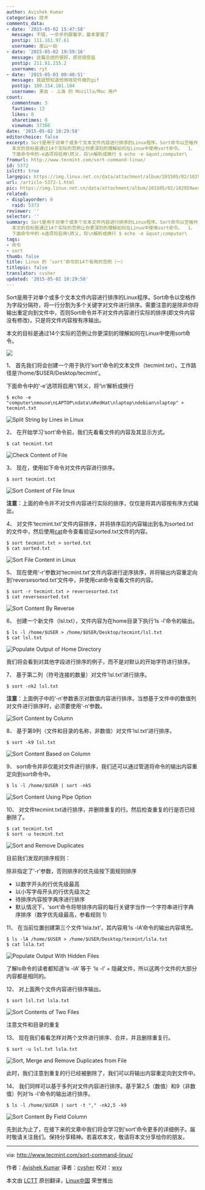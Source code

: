 ```yaml
---
author: Avishek Kumar
categories: 技术
comments_data:
- date: '2015-05-02 15:47:58'
  message: 不错，一步步的跟着学，基本掌握了
  postip: 111.161.97.61
  username: 崖山一劫
- date: '2015-05-02 19:59:16'
  message: 这篇总结的很好，感觉很受益
  postip: 211.81.255.2
  username: ryt
- date: '2015-05-03 00:40:51'
  message: 我就想知道他用啥软件做的gif
  postip: 180.154.181.104
  username: 来自 - 上海 的 Mozilla/Mac 用户
count:
  commentnum: 3
  favtimes: 13
  likes: 0
  sharetimes: 0
  viewnum: 37366
date: '2015-05-02 10:29:58'
editorchoice: false
excerpt: Sort是用于对单个或多个文本文件内容进行排序的Linux程序。Sort命令以空格作为字段分隔符，将一行分割为多个关键字对文件进行排序。需要注意的是除非你将输出重定向到文件中，否则Sort命令并不对文件内容进行实际的排序(即文件内容没有修改)，只是将文件内容按有序输出。
  本文的目标是通过14个实际的范例让你更深刻的理解如何在Linux中使用sort命令。  1、 首先我们将会创建一个用于执行sort命令的文本文件（tecmint.txt）。工作路径是/home/$USER/Desktop/tecmint。
  下面命令中的-e选项将启用\转义，将\n解析成换行 $ echo -e &quot;computer\
fromurl: http://www.tecmint.com/sort-command-linux/
id: 5372
islctt: true
largepic: https://img.linux.net.cn/data/attachment/album/201505/02/102959wecogvuagsouuvke.png
url: /article-5372-1.html
pic: https://img.linux.net.cn/data/attachment/album/201505/02/102959wecogvuagsouuvke.png.thumb.jpg
related:
- displayorder: 0
  raid: 5373
reviewer: ''
selector: ''
summary: Sort是用于对单个或多个文本文件内容进行排序的Linux程序。Sort命令以空格作为字段分隔符，将一行分割为多个关键字对文件进行排序。需要注意的是除非你将输出重定向到文件中，否则Sort命令并不对文件内容进行实际的排序(即文件内容没有修改)，只是将文件内容按有序输出。
  本文的目标是通过14个实际的范例让你更深刻的理解如何在Linux中使用sort命令。  1、 首先我们将会创建一个用于执行sort命令的文本文件（tecmint.txt）。工作路径是/home/$USER/Desktop/tecmint。
  下面命令中的-e选项将启用\转义，将\n解析成换行 $ echo -e &quot;computer\
tags:
- 命令
- sort
thumb: false
title: Linux 的 ‘sort’命令的14个有用的范例（一）
titlepic: false
translator: cvsher
updated: '2015-05-02 10:29:58'
---
```


Sort是用于对单个或多个文本文件内容进行排序的Linux程序。Sort命令以空格作为字段分隔符，将一行分割为多个关键字对文件进行排序。需要注意的是除非你将输出重定向到文件中，否则Sort命令并不对文件内容进行实际的排序(即文件内容没有修改)，只是将文件内容按有序输出。


本文的目标是通过14个实际的范例让你更深刻的理解如何在Linux中使用sort命令。


![](/data/attachment/album/201505/02/102959wecogvuagsouuvke.png)


1、 首先我们将会创建一个用于执行‘sort’命令的文本文件（tecmint.txt）。工作路径是‘/home/$USER/Desktop/tecmint’。


下面命令中的‘-e’选项将启用‘\’转义，将‘\n’解析成换行



```
$ echo -e "computer\nmouse\nLAPTOP\ndata\nRedHat\nlaptop\ndebian\nlaptop" > tecmint.txt

```

![Split String by Lines in Linux](/data/attachment/album/201505/02/103000tnniqv6iacq9idcs.gif)


2、 在开始学习‘sort’命令前，我们先看看文件的内容及其显示方式。



```
$ cat tecmint.txt

```

![Check Content of File](/data/attachment/album/201505/02/103001ixwoe5bxo7c02yd7.gif)


3、 现在，使用如下命令对文件内容进行排序。



```
$ sort tecmint.txt

```

![Sort Content of File linux](/data/attachment/album/201505/02/103001jcvj8wjxr98frrxc.gif)


**注意**：上面的命令并不对文件内容进行实际的排序，仅仅是将其内容按有序方式输出。


4、 对文件‘tecmint.txt’文件内容排序，并将排序后的内容输出到名为sorted.txt的文件中，然后使用[cat](http://www.tecmint.com/13-basic-cat-command-examples-in-linux/)命令查看验证sorted.txt文件的内容。



```
$ sort tecmint.txt > sorted.txt
$ cat sorted.txt

```

![Sort File Content in Linux](/data/attachment/album/201505/02/103002ygup2aa2cf8825s8.gif)


5、 现在使用‘-r’参数对‘tecmint.txt’文件内容进行逆序排序，并将输出内容重定向到‘reversesorted.txt’文件中，并使用cat命令查看文件的内容。



```
$ sort -r tecmint.txt > reversesorted.txt
$ cat reversesorted.txt

```

![Sort Content By Reverse](/data/attachment/album/201505/02/103002qui6h2l5kjv6lt6h.gif)


6、 创建一个新文件（lsl.txt），文件内容为在home目录下执行‘ls -l’命令的输出。



```
$ ls -l /home/$USER > /home/$USER/Desktop/tecmint/lsl.txt
$ cat lsl.txt

```

![Populate Output of Home Directory](/data/attachment/album/201505/02/103003msmc9vddiddd11j8.gif)


我们将会看到对其他字段进行排序的例子，而不是对默认的开始字符进行排序。


7、 基于第二列（符号连接的数量）对文件‘lsl.txt’进行排序。



```
$ sort -nk2 lsl.txt

```

**注意**：上面例子中的‘-n’参数表示对数值内容进行排序。当想基于文件中的数值列对文件进行排序时，必须要使用‘-n’参数。


![Sort Content by Column](/data/attachment/album/201505/02/103004z1w41zi199c14di1.gif)


8、 基于第9列（文件和目录的名称，非数值）对文件‘lsl.txt’进行排序。



```
$ sort -k9 lsl.txt

```

![Sort Content Based on Column](/data/attachment/album/201505/02/103004kmzcc27e2j2t5ebo.gif)


9、 sort命令并非仅能对文件进行排序，我们还可以通过管道将命令的输出内容重定向到sort命令中。



```
$ ls -l /home/$USER | sort -nk5

```

![Sort Content Using Pipe Option](/data/attachment/album/201505/02/103004eyddtpyl1hmxhlyw.gif)


10、 对文件tecmint.txt进行排序，并删除重复的行。然后检查重复的行是否已经删除了。



```
$ cat tecmint.txt
$ sort -u tecmint.txt

```

![Sort and Remove Duplicates](/data/attachment/album/201505/02/103005ycyurzuyv3rd3khv.gif)


目前我们发现的排序规则：


除非指定了‘-r’参数，否则排序的优先级按下面规则排序


* 以数字开头的行优先级最高
* 以小写字母开头的行优先级次之
* 待排序内容按字典序进行排序
* 默认情况下，‘sort’命令将带排序内容的每行关键字当作一个字符串进行字典序排序（数字优先级最高，参看规则 1）


11、 在当前位置创建第三个文件‘lsla.txt’，其内容用‘ls -lA’命令的输出内容填充。



```
$ ls -lA /home/$USER > /home/$USER/Desktop/tecmint/lsla.txt
$ cat lsla.txt

```

![Populate Output With Hidden Files](/data/attachment/album/201505/02/103005hs7dnaduxs7stwbe.gif)


了解ls命令的读者都知道‘ls -lA’ 等于 ‘ls -l’ + 隐藏文件，所以这两个文件的大部分内容都是相同的。


12、 对上面两个文件内容进行排序输出。



```
$ sort lsl.txt lsla.txt

```

![Sort Contents of Two Files](/data/attachment/album/201505/02/103007d6fishsnp6pu63o4.gif)


注意文件和目录的重复


13、 现在我们看看怎样对两个文件进行排序、合并，并且删除重复行。



```
$ sort -u lsl.txt lsla.txt

```

![Sort, Merge and Remove Duplicates from File](/data/attachment/album/201505/02/103010j55g5ngudged89a7.gif)


此时，我们注意到重复的行已经被删除了，我们可以将输出内容重定向到文件中。


14、 我们同样可以基于多列对文件内容进行排序。基于第2,5（数值）和9（非数值）列对‘ls -l’命令的输出进行排序。



```
$ ls -l /home/$USER | sort -t "," -nk2,5 -k9

```

![Sort Content By Field Column](/data/attachment/album/201505/02/103011h787ezzjxvh97eve.gif)


先到此为止了，在接下来的文章中我们将会学习到‘sort’命令更多的详细例子。届时敬请关注我们。保持分享精神。若喜欢本文，敬请将本文分享给你的朋友。




---


via: <http://www.tecmint.com/sort-command-linux/>


作者：[Avishek Kumar](http://www.tecmint.com/author/avishek/) 译者：[cvsher](https://github.com/cvsher) 校对：[wxy](https://github.com/wxy)


本文由 [LCTT](https://github.com/LCTT/TranslateProject) 原创翻译，[Linux中国](http://linux.cn/) 荣誉推出